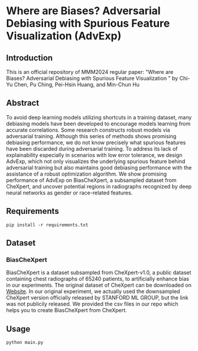 # Where are Biases? Adversarial Debiasing with Spurious Feature Visualization (AdvExp)
## Introduction
This is an official repository of MMM2024 regular paper: "Where are Biases? Adversarial Debiasing with Spurious Feature Visualization
" by Chi-Yu Chen, Pu Ching, Pei-Hsin Huang, and Min-Chun Hu
## Abstract
To avoid deep learning models utilizing shortcuts in a training dataset, many debiasing models have been developed to encourage models learning from accurate correlations. Some research constructs robust models via adversarial training. Although this series of methods shows promising debiasing performance, we do not know precisely what spurious features have been discarded during adversarial training. To address its lack of explainability especially in scenarios with low error tolerance, we design AdvExp, which not only visualizes the underlying spurious feature behind adversarial training but also maintains good debiasing performance with the assistance of a robust optimization algorithm. We show promising performance of AdvExp on BiasCheXpert, a subsampled dataset from CheXpert, and uncover potential regions in radiographs recognized by deep neural networks as gender or race-related features.
## Requirements
```
pip install -r requirements.txt
```
## Dataset
### BiasCheXpert
BiasCheXpert is a dataset subsampled from CheXpert-v1.0, a public dataset containing chest radiographs of 65240 patients, to artificially enhance bias in our experiments. The original dataset of CheXpert can be downloaded on [Website](https://stanfordaimi.azurewebsites.net/datasets/8cbd9ed4-2eb9-4565-affc-111cf4f7ebe2). In our original experiment, we actually used the downsampled CheXpert version officially released by STANFORD ML GROUP, but the link was not publicily released. We provided the csv files in our repo which helps you to create BiasCheXpert from CheXpert.
## Usage
```
python main.py
```
